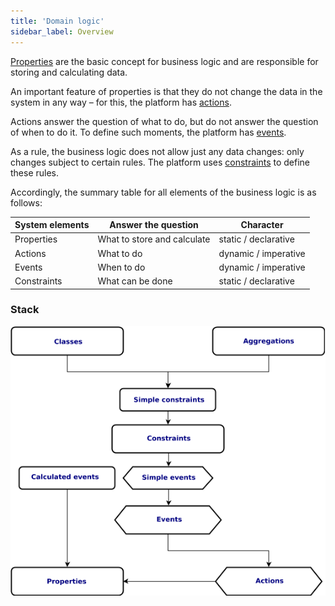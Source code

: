 ```yaml
---
title: 'Domain logic'
sidebar_label: Overview
---
```


[Properties](Properties.md) are the basic concept for business logic and are responsible for storing and calculating data. 

An important feature of properties is that they do not change the data in the system in any way – for this, the platform has [actions](Actions.md). 

Actions answer the question of what to do, but do not answer the question of when to do it. To define such moments, the platform has [events](Events.md). 

As a rule, the business logic does not allow just any data changes: only changes subject to certain rules. The platform uses [constraints](Constraints.md) to define these rules.

Accordingly, the summary table for all elements of the business logic is as follows:

|System elements|Answer the question|Character|
|---|---|---|
|Properties|What to store and calculate|static / declarative|
|Actions|What to do|dynamic / imperative|
|Events|When to do|dynamic / imperative|
|Constraints|What can be done|static / declarative|

### Stack


![](download/temp/svgout2559654388948848747.png)

  
